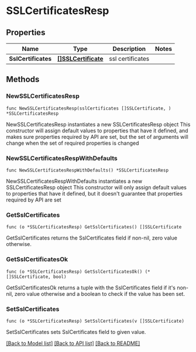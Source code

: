# SSLCertificatesResp

## Properties

Name | Type | Description | Notes
------------ | ------------- | ------------- | -------------
**SslCertificates** | [**[]SSLCertificate**](SSLCertificate.md) | ssl certificates | 

## Methods

### NewSSLCertificatesResp

`func NewSSLCertificatesResp(sslCertificates []SSLCertificate, ) *SSLCertificatesResp`

NewSSLCertificatesResp instantiates a new SSLCertificatesResp object
This constructor will assign default values to properties that have it defined,
and makes sure properties required by API are set, but the set of arguments
will change when the set of required properties is changed

### NewSSLCertificatesRespWithDefaults

`func NewSSLCertificatesRespWithDefaults() *SSLCertificatesResp`

NewSSLCertificatesRespWithDefaults instantiates a new SSLCertificatesResp object
This constructor will only assign default values to properties that have it defined,
but it doesn't guarantee that properties required by API are set

### GetSslCertificates

`func (o *SSLCertificatesResp) GetSslCertificates() []SSLCertificate`

GetSslCertificates returns the SslCertificates field if non-nil, zero value otherwise.

### GetSslCertificatesOk

`func (o *SSLCertificatesResp) GetSslCertificatesOk() (*[]SSLCertificate, bool)`

GetSslCertificatesOk returns a tuple with the SslCertificates field if it's non-nil, zero value otherwise
and a boolean to check if the value has been set.

### SetSslCertificates

`func (o *SSLCertificatesResp) SetSslCertificates(v []SSLCertificate)`

SetSslCertificates sets SslCertificates field to given value.



[[Back to Model list]](../README.md#documentation-for-models) [[Back to API list]](../README.md#documentation-for-api-endpoints) [[Back to README]](../README.md)


